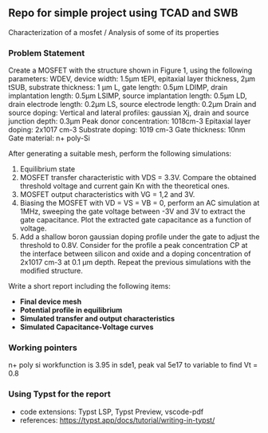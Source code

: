 ## Repo for simple project using TCAD and SWB 

Characterization of a mosfet / Analysis of some of its properties

### Problem Statement

Create a MOSFET with the structure shown in Figure 1, using the following parameters:
WDEV, device width: 1.5μm
tEPI, epitaxial layer thickness, 2μm
tSUB, substrate thickness: 1 μm
L, gate length: 0.5μm
LDIMP, drain implantation length: 0.5μm
LSIMP, source implantation length: 0.5μm
LD, drain electrode length: 0.2μm
LS, source electrode length: 0.2μm
Drain and source doping:
Vertical and lateral profiles: gaussian
Xj, drain and source junction depth: 0.3μm
Peak donor concentration: 1018cm-3
Epitaxial layer doping: 2x1017 cm-3
Substrate doping: 1019 cm-3
Gate thickness: 10nm
Gate material: n+ poly-Si

After generating a suitable mesh, perform the following simulations:
1) Equilibrium state
2) MOSFET transfer characteristic with VDS = 3.3V. Compare the obtained threshold voltage and current gain Kn with the theoretical ones.
3) MOSFET output characteristics with VG = 1,2 and 3V.
4) Biasing the MOSFET with VD = VS = VB = 0, perform an AC simulation at 1MHz, sweeping the gate voltage between -3V and 3V to extract the gate capacitance. Plot the extracted gate capacitance as a function of voltage.
5) Add a shallow boron gaussian doping profile under the gate to adjust the threshold to 0.8V. Consider for the profile a peak concentration CP at the interface between silicon and oxide and a doping concentration of 2x1017 cm-3 at 0.1 μm depth. Repeat the previous simulations with the modified structure.

Write a short report including the following items:
- **Final device mesh**
- **Potential profile in equilibrium**
- **Simulated transfer and output characteristics**
- **Simulated Capacitance-Voltage curves**


### Working pointers
n+ poly si workfunction is 3.95
in sde1, peak val 5e17 to variable to find Vt = 0.8


### Using Typst for the report
- code extensions: Typst LSP, Typst Preview, vscode-pdf
- references: 
        https://typst.app/docs/tutorial/writing-in-typst/
        